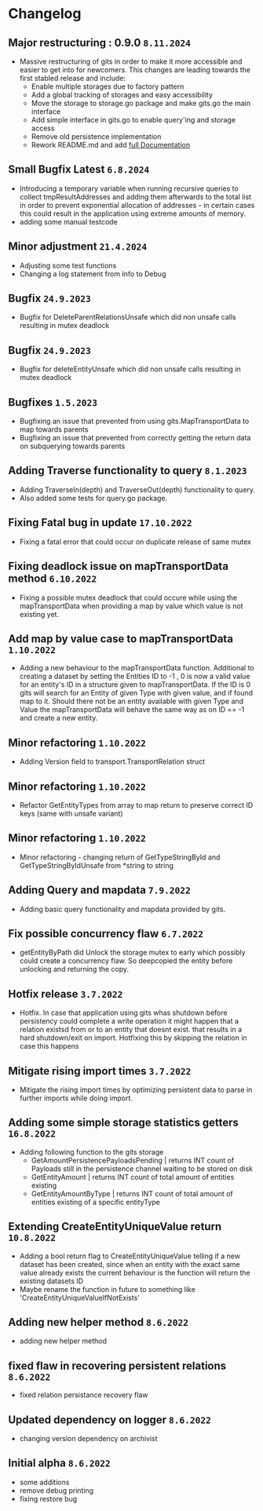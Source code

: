 # Changelog

## Major restructuring : 0.9.0  `8.11.2024`
* Massive restructuring of gits in order to make it more accessible and easier to get into for newcomers. This changes are leading towards the first stabled release and include:
  * Enable multiple storages due to factory pattern
  * Add a global tracking of storages and easy accessibility
  * Move the storage to storage.go package and make gits.go the main interface
  * Add simple interface in gits.go to enable query'ing and storage access
  * Remove old persistence implementation
  * Rework README.md and add [full Documentation](./DOCS/README.md)

## Small Bugfix Latest `6.8.2024`
* Introducing a temporary variable when running recursive queries to collect tmpResultAddresses and adding them afterwards to the total list in order to prevent exponential allocation of addresses - in certain cases this could result in the application using extreme amounts of memory.
* adding some manual testcode

##  Minor adjustment `21.4.2024`
* Adjusting some test functions
* Changing a log statement from Info to Debug

## Bugfix  `24.9.2023`
* Bugfix for DeleteParentRelationsUnsafe which did non unsafe calls resulting in mutex deadlock

##  Bugfix `24.9.2023`
* Bugfix for deleteEntityUnsafe which did non unsafe calls resulting in mutex deadlock

##  Bugfixes `1.5.2023`
* Bugfixing an issue that prevented from using gits.MapTransportData to map towards parents 
* Bugfixing an issue that prevented from correctly getting the return data on subquerying towards parents

##  Adding Traverse functionality to query `8.1.2023`
* Adding TraverseIn(depth) and TraverseOut(depth) functionality to query.
* Also added some tests for query.go package.

##  Fixing Fatal bug in update `17.10.2022`
* Fixing a fatal error that could occur on duplicate release of same mutex

##  Fixing deadlock issue on mapTransportData method `6.10.2022`
* Fixing a possible mutex deadlock that could occure while using the mapTransportData when providing a map by value which value is not existing yet.

##  Add map by value case to mapTransportData `1.10.2022`
* Adding a new behaviour to the mapTransportData function. Additional to creating a dataset by setting the Entities ID to -1 , 0 is now a valid value for an entity's ID in a structure given to mapTransportData. If the ID is 0 gits will search for an Entity of given Type with given value, and if found map to it. Should there not be an entity available with given Type and Value the mapTransportData will behave the same way as on ID == -1 and create a new entity.

##  Minor refactoring `1.10.2022`
* Adding Version field to transport.TransportRelation struct

##  Minor refactoring `1.10.2022`
* Refactor GetEntityTypes from array to map return to preserve correct ID keys (same with unsafe variant)

## Minor refactoring `1.10.2022`
* Minor refactoring - changing return of GetTypeStringById and GetTypeStringByIdUnsafe from *string to string

##  Adding Query and mapdata `7.9.2022`
* Adding basic query functionality and mapdata provided by gits.

## Fix possible concurrency flaw `6.7.2022`
*  getEntityByPath did Unlock the storage mutex to early which possibly could create a concurrency flaw. So deepcopied the entity before unlocking and returning the copy.

##  Hotfix release `3.7.2022`
* Hotfix. In case that application using gits whas shutdown before persistency could complete a write operation it might happen that a relation existsd from or to an entity that doesnt exist. that results in a hard shutdown/exit on import. Hotfixing this by skipping the relation in case this happens

##  Mitigate rising import times `3.7.2022`
* Mitigate the rising import times by optimizing persistent data to parse in further imports while doing import.

##  Adding some simple storage statistics getters `16.8.2022`
* Adding following function to the gits storage
  * GetAmountPersistencePayloadsPending | returns INT count of Payloads still in the persistence channel waiting to be stored on disk
  * GetEntityAmount | returns INT count of total amount of entities existing
  * GetEntityAmountByType | returns INT count of total amount of entities existing of a specific entityType

##  Extending CreateEntityUniqueValue return `10.8.2022`
* Adding a bool return flag to CreateEntityUniqueValue telling if a new dataset has been created, since when an entity with the exact same value already exists the current behaviour is the function will return the existing datasets ID
* Maybe rename the function in future to something like  'CreateEntityUniqueValueIfNotExists'

##   Adding new helper method `8.6.2022`
* adding new helper method

##  fixed flaw in recovering persistent relations `8.6.2022`
* fixed relation persistance recovery flaw

##  Updated dependency on logger `8.6.2022`
* changing version dependency on archivist

## Initial alpha `8.6.2022`
* some additions 
* remove debug printing 
* fixing restore bug